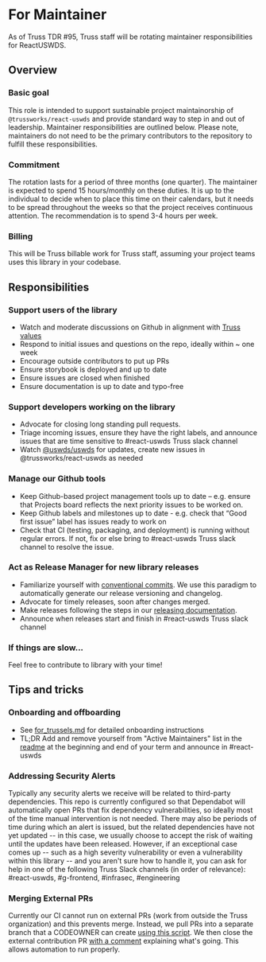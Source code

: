 # For Maintainer

As of Truss TDR #95, Truss staff will be rotating maintainer responsibilities for ReactUSWDS.

## Overview

### Basic goal

This role is intended to support sustainable project maintainorship of `@trussworks/react-uswds` and provide standard way to step in and out of leadership. Maintainer responsibilities are outlined below. Please note, maintainers do not need to be the primary contributors to the repository to fulfill these responsibilities.

### Commitment

The rotation lasts for a period of three months (one quarter).  The maintainer is expected to spend 15 hours/monthly on these duties. It is up to the individual to decide when to place this time on their calendars, but it needs to be spread throughout the weeks so that the project receives continuous attention. The recommendation is to spend 3-4 hours per week.

### Billing

This will be Truss billable work for Truss staff, assuming your project teams uses this library in your codebase.

## Responsibilities

### Support users of the library

- Watch and moderate discussions on Github in alignment with [Truss values](https://truss.works/values)
- Respond to initial issues and questions on the repo, ideally within ~ one week
- Encourage outside contributors to put up PRs
- Ensure storybook is deployed and up to date
- Ensure issues are closed when finished
- Ensure documentation is up to date and typo-free

### Support developers working on the library

- Advocate for closing long standing pull requests.
- Triage incoming issues, ensure they have the right labels, and announce issues that are time sensitive to #react-uswds Truss slack channel
- Watch [@uswds/uswds](https://github.com/uswds/uswds) for updates, create new issues in @trussworks/react-uswds as needed

### Manage our Github tools

- Keep Github-based project management tools up to date – e.g. ensure that Projects board reflects the next priority issues to be worked on.
- Keep Github labels and milestones up to date - e.g. check that “Good first issue” label has issues ready to work on
- Check that CI (testing, packaging, and deployment) is running without regular errors. If not, fix or else bring to #react-uswds Truss slack channel to resolve the issue.

### Act as Release Manager for new library releases

- Familiarize yourself with [conventional commits](https://www.conventionalcommits.org). We use this paradigm to automatically generate our release versioning and changelog.
- Advocate for timely releases, soon after changes merged.
- Make releases following the steps in our [releasing documentation](./releasing.md).
- Announce when releases start and finish in #react-uswds Truss slack channel

### If things are slow...

Feel free to contribute to library with your time!

## Tips and tricks

### Onboarding and offboarding

- See [for_trussels.md](for_trussels.md) for detailed onboarding instructions
- TL;DR Add and remove yourself from "Active Maintainers" list in the [readme](../README.md) at the beginning and end of your term  and announce in #react-uswds

### Addressing Security Alerts

Typically any security alerts we receive will be related to third-party dependencies. This repo is currently configured so that Dependabot will automatically open PRs that fix dependency vulnerabilities, so ideally most of the time manual intervention is not needed. There may also be periods of time during which an alert is issued, but the related dependencies have not yet updated -- in this case, we usually choose to accept the risk of waiting until the updates have been released. However, if an exceptional case comes up -- such as a high severity vulnerability or even a vulnerability within this library -- and you aren't sure how to handle it, you can ask for help in one of the following Truss Slack channels (in order of relevance): #react-uswds, #g-frontend, #infrasec, #engineering

### Merging External PRs

Currently our CI cannot run on external PRs (work from outside the Truss organization) and this prevents merge. Instead, we pull PRs into a separate branch that a CODEOWNER can create [using this script](https://github.com/jklukas/git-push-fork-to-upstream-branch). We then close the external contribution PR [with a comment](https://github.com/trussworks/react-uswds/pull/375#issuecomment-668116811) explaining what's going. This allows automation to run properly.
